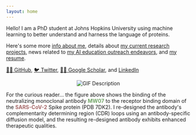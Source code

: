```yaml
---
layout: home 
---
```


Hello! I am a PhD student at Johns Hopkins University using machine learning to better understand and harness the language of proteins.

Here's some more [info about me](about.md), details about [my current research projects](research.md), news related to [my AI education outreach endeavors](outreach.md), and [my resume](resume.md).

[👨‍💻 GitHub](https://github.com/MichaelChungyoun),  [🐦 Twitter](https://twitter.com/MikeyChungyoun), [👨‍🎓 Google Scholar](https://scholar.google.com/citations?user=a8pYjvIAAAAJ&hl=en), and [LinkedIn](https://www.linkedin.com/in/mfc12/)

<div style="display: flex; justify-content: center;">
  <img src="biorender_ab_30f.gif" alt="GIF Description">
</div>

For the curious reader... the figure above shows the binding of the neutralizing monoclonal antibody <span style="color: #72A567;">**MW07**</span> to the receptor binding domain of the <span style="color: #A56767;">**SARS-CoV-2**</span> Spike protein (PDB 7DK2). I re-designed the antibody's complementarity determining region (CDR) loops using an antibody-specific diffusion model, and the resulting re-designed antibody exhibits enhanced therapeutic qualities.
